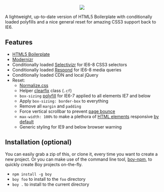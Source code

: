 <p align="center">
  <img src="http://corysimmons.github.io/boy/boy-logo.svg">
</p>

A lightweight, up-to-date version of HTML5 Boilerplate with conditionally loaded polyfills and a nice general reset for amazing CSS3 support back to IE6.


## Features
- [HTML5 Boilerplate](https://html5boilerplate.com/)
- [Modernizr](http://modernizr.com/)
- Conditionally loaded [Selectivizr](http://selectivizr.com/) for IE6-8 CSS3 selectors
- Conditionally loaded [Respond](https://github.com/scottjehl/Respond) for IE6-8 media queries
- Conditionally loaded CDN and local jQuery
- Reset:
  - [Normalize.css](https://necolas.github.io/normalize.css/)
  - Helper [clearfix](http://nicolasgallagher.com/micro-clearfix-hack/) class (`.cf`)
  - `box-sizing` [polyfill](https://github.com/Schepp/box-sizing-polyfill) for IE6-7 applied to all elements IE7 and below
  - Apply `box-sizing: border-box` to everything
  - Remove all `margin` and `padding`
  - Force vertical scrollbar to prevent [page bounce](https://css-tricks.com/eliminate-jumps-in-horizontal-centering-by-forcing-a-scroll-bar/)
  - `max-width: 100%` to make a plethora of [HTML elements](https://github.com/corysimmons/boy/blob/master/css/reset.css#L35) responsive [by default](http://unstoppablerobotninja.com/entry/fluid-images/)
  - Generic styling for IE9 and below browser warning


## Installation (optional)
You can easily grab a zip of this, or clone it, every time you want to create a new project. Or you can make use of the command line tool, [boy-npm](https://github.com/corysimmons/boy-npm), to quickly create Boy projects on-the-fly.

- `npm install -g boy`
- `boy foo` to install to the `foo` directory
- `boy .` to install to the current directory
